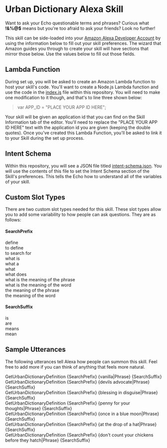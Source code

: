 # Urban Dictionary Alexa Skill

Want to ask your Echo questionable terms and phrases? Curious what **!&%@$** means but you're too afraid to ask your friends? Look no further!

This skill can be side-loaded into your [Amazon Alexa Developer Account](https://developer.amazon.com/) by using the information below to fill out your skill preferences. The wizard that Amazon guides you through to create your skill will have sections that mirror those below. Use the values below to fill out those fields.

## Lambda Function
During set up, you will be asked to create an Amazon Lambda function to host your skill's code. You'll want to create a Node.js Lambda function and use the code in the [index.js](https://github.com/jamesmillerio/Urban-Dictionary-Alexa-Skill/blob/master/index.js) file within this repository. You will need to make one modification to it though, and that's to line three shown below:

> var APP_ID = "PLACE YOUR APP ID HERE";

Your skill will be given an application id that you can find on the Skill Information tab of the editor. You'll need to replace the "PLACE YOUR APP ID HERE" text with the application id you are given (keeping the double quotes). Once you've created this Lambda Function, you'll be asked to link it to your Skill during the set up process.

## Intent Schema
Within this repository, you will see a JSON file titled [intent-schema.json](https://github.com/jamesmillerio/Urban-Dictionary-Alexa-Skill/blob/master/intent-schema.json). You will use the contents of this file to set the Intent Schema section of the Skill's preferences. This tells the Echo how to understand all of the variables of your skill.

## Custom Slot Types
There are two custom slot types needed for this skill. These slot types allow you to add some variability to how people can ask questions. They are as follows:

#### SearchPrefix
define  
to define  
to search for  
what is  
what a  
what  
what does  
what is the meaning of the phrase  
what is the meaning of the word  
the meaning of the phrase  
the meaning of the word  

#### SearchSuffix
is  
are  
means  
mean  

## Sample Utterances
The following utterances tell Alexa how people can summon this skill. Feel free to add more if you can think of anything that feels more natural.

GetUrbanDictionaryDefinition {SearchPrefix} {vanilla|Phrase} {SearchSuffix}  
GetUrbanDictionaryDefinition {SearchPrefix} {devils advocate|Phrase} {SearchSuffix}  
GetUrbanDictionaryDefinition {SearchPrefix} {blessing in disguise|Phrase} {SearchSuffix}  
GetUrbanDictionaryDefinition {SearchPrefix} {penny for your thoughts|Phrase} {SearchSuffix}  
GetUrbanDictionaryDefinition {SearchPrefix} {once in a blue moon|Phrase} {SearchSuffix}  
GetUrbanDictionaryDefinition {SearchPrefix} {at the drop of a hat|Phrase} {SearchSuffix}  
GetUrbanDictionaryDefinition {SearchPrefix} {don't count your chickens before they hatch|Phrase} {SearchSuffix}  
